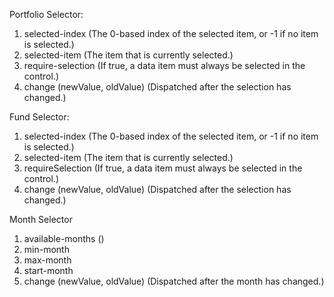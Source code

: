 Portfolio Selector:
1. selected-index (The 0-based index of the selected item, or -1 if no item is selected.)
2. selected-item (The item that is currently selected.)
3. require-selection (If true, a data item must always be selected in the control.)
4. change (newValue, oldValue) (Dispatched after the selection has changed.)

Fund Selector:
1. selected-index (The 0-based index of the selected item, or -1 if no item is selected.)
2. selected-item (The item that is currently selected.)
3. requireSelection (If true, a data item must always be selected in the control.)
4. change (newValue, oldValue) (Dispatched after the selection has changed.)

Month Selector
1. available-months ()
2. min-month
3. max-month
4. start-month
5. change (newValue, oldValue) (Dispatched after the month has changed.)
